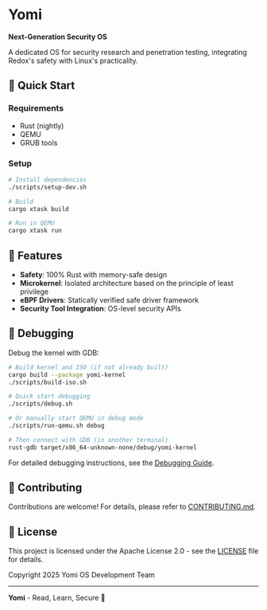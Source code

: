 # Yomi

**Next-Generation Security OS**

A dedicated OS for security research and penetration testing, integrating Redox's safety with Linux's practicality.

## 🚀 Quick Start

### Requirements

- Rust (nightly)
- QEMU
- GRUB tools

### Setup

```bash
# Install dependencies
./scripts/setup-dev.sh

# Build
cargo xtask build

# Run in QEMU
cargo xtask run
```

## 🎯 Features

- **Safety**: 100% Rust with memory-safe design
- **Microkernel**: Isolated architecture based on the principle of least privilege
- **eBPF Drivers**: Statically verified safe driver framework
- **Security Tool Integration**: OS-level security APIs

## 🐛 Debugging

Debug the kernel with GDB:

```bash
# Build kernel and ISO (if not already built)
cargo build --package yomi-kernel
./scripts/build-iso.sh

# Quick start debugging
./scripts/debug.sh

# Or manually start QEMU in debug mode
./scripts/run-qemu.sh debug

# Then connect with GDB (in another terminal)
rust-gdb target/x86_64-unknown-none/debug/yomi-kernel
```

For detailed debugging instructions, see the [Debugging Guide](docs/debugging-guide.md).

## 🤝 Contributing

Contributions are welcome! For details, please refer to [CONTRIBUTING.md](CONTRIBUTING.md).

## 📄 License

This project is licensed under the Apache License 2.0 - see the [LICENSE](LICENSE) file for details.

Copyright 2025 Yomi OS Development Team

---

**Yomi** - Read, Learn, Secure 🦀
